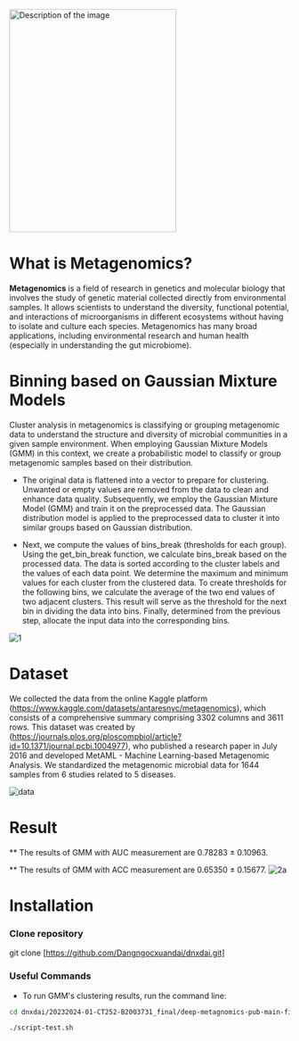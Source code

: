 
<img src="https://github.com/Dangngocxuandai/dnxdai/assets/146327433/98540ddb-a674-413e-a049-a23ccf390cdb" alt="Description of the image" width="300" height="400" />


# What is Metagenomics?
**Metagenomics** is a field of research in genetics and molecular biology that involves the study of genetic material collected directly from environmental samples. It allows scientists to understand the diversity, functional potential, and interactions of microorganisms in different ecosystems without having to isolate and culture each species. Metagenomics has many broad applications, including environmental research and human health (especially in understanding the gut microbiome).
​
# Binning based on Gaussian Mixture Models
Cluster analysis in metagenomics is classifying or grouping metagenomic data to understand the structure and diversity of microbial communities in a given sample environment. When employing Gaussian Mixture Models (GMM) in this context, we create a probabilistic model to classify or group metagenomic samples based on their distribution. 

* The original data is flattened into a vector to prepare for clustering. Unwanted or empty values are removed from the data to clean and enhance data quality. Subsequently, we employ the Gaussian Mixture Model (GMM) and train it on the preprocessed data. The Gaussian distribution model is applied to the preprocessed data to cluster it into similar groups based on Gaussian distribution. 

* Next, we compute the values of bins\_break (thresholds for each group). Using the get\_bin\_break function, we calculate bins\_break based on the processed data. The data is sorted according to the cluster labels and the values of each data point. We determine the maximum and minimum values for each cluster from the clustered data. To create thresholds for the following bins, we calculate the average of the two end values of two adjacent clusters. This result will serve as the threshold for the next bin in dividing the data into bins. Finally, determined from the previous step, allocate the input data into the corresponding bins. 

![1](https://github.com/Dangngocxuandai/dnxdai/assets/146327433/383c5cb0-1f72-4fec-b146-8c968c24008d)

# Dataset
We collected the data from the online Kaggle platform (https://www.kaggle.com/datasets/antaresnyc/metagenomics), which consists of a comprehensive summary comprising 3302 columns and 3611 rows. This dataset was created by (https://journals.plos.org/ploscompbiol/article?id=10.1371/journal.pcbi.1004977), who published a research paper in July 2016 and developed MetAML - Machine Learning-based Metagenomic Analysis. We standardized the metagenomic microbial data for 1644 samples from 6 studies related to 5 diseases. 

![data](https://github.com/Dangngocxuandai/dnxdai/assets/146327433/daf38595-1bff-418d-b6af-18997757fd11)

# Result
** The results of GMM with AUC measurement are 0.78283 $\pm$ 0.10963.

** The results of GMM with ACC measurement are 0.65350 $\pm$ 0.15677.
![2a](https://github.com/Dangngocxuandai/dnxdai/assets/146327433/6153f65e-a4b3-45b0-9421-7e2d2e42bc56)


# Installation 
### Clone repository
git clone [https://github.com/Dangngocxuandai/dnxdai.git]

### Useful Commands
* To run GMM's clustering results, run the command line:
```bash
cd dnxdai/20232024-01-CT252-B2003731_final/deep-metagnomics-pub-main-final
```
```bash
./script-test.sh
```


